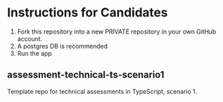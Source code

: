 # Instructions for Candidates
1. Fork this repository into a new PRIVATE repository in your own GitHub account.
2. A postgres DB is recommended
3. Run the app


## assessment-technical-ts-scenario1
Template repo for technical assessments in TypeScript, scenario 1.

